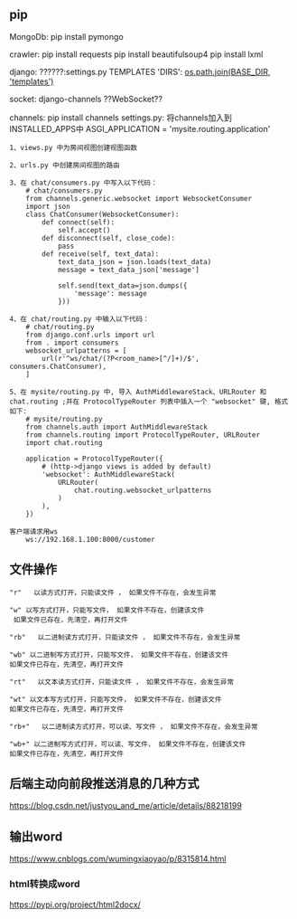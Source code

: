 ## pip 

MongoDb:
pip install pymongo

crawler:
pip install requests
pip install beautifulsoup4
pip install lxml

django:
	??????:settings.py	TEMPLATES	'DIRS': [os.path.join(BASE_DIR, 'templates')](????project????templates?)

socket:
	django-channels	??WebSocket??

channels:
	pip install channels
	settings.py:
		将channels加入到INSTALLED_APPS中
		ASGI_APPLICATION = 'mysite.routing.application'
	
	

	1、views.py 中为房间视图创建视图函数
	
	2、urls.py 中创建房间视图的路由
	
	3、在 chat/consumers.py 中写入以下代码：
		# chat/consumers.py
		from channels.generic.websocket import WebsocketConsumer
		import json
		class ChatConsumer(WebsocketConsumer):
			def connect(self):
				self.accept()
			def disconnect(self, close_code):
				pass
			def receive(self, text_data):
				text_data_json = json.loads(text_data)
				message = text_data_json['message']
	
				self.send(text_data=json.dumps({
					'message': message
				}))
				
	4、在 chat/routing.py 中输入以下代码：
		# chat/routing.py
		from django.conf.urls import url
		from . import consumers
		websocket_urlpatterns = [
			url(r'^ws/chat/(?P<room_name>[^/]+)/$', consumers.ChatConsumer),
		]
		
	5、在 mysite/routing.py 中, 导入 AuthMiddlewareStack、URLRouter 和 chat.routing ;并在 ProtocolTypeRouter 列表中插入一个 "websocket" 键, 格式如下:
		# mysite/routing.py
		from channels.auth import AuthMiddlewareStack
		from channels.routing import ProtocolTypeRouter, URLRouter
		import chat.routing
	
		application = ProtocolTypeRouter({
			# (http->django views is added by default)
			'websocket': AuthMiddlewareStack(
				URLRouter(
					chat.routing.websocket_urlpatterns
				)
			),
		})
	
	客户端请求用ws
		ws://192.168.1.100:8000/customer



## 文件操作

~~~
"r"   以读方式打开，只能读文件 ， 如果文件不存在，会发生异常      

"w" 以写方式打开，只能写文件， 如果文件不存在，创建该文件
 如果文件已存在，先清空，再打开文件

"rb"   以二进制读方式打开，只能读文件 ， 如果文件不存在，会发生异常      

"wb" 以二进制写方式打开，只能写文件， 如果文件不存在，创建该文件
如果文件已存在，先清空，再打开文件

"rt"   以文本读方式打开，只能读文件 ， 如果文件不存在，会发生异常      

"wt" 以文本写方式打开，只能写文件， 如果文件不存在，创建该文件
如果文件已存在，先清空，再打开文件

"rb+"   以二进制读方式打开，可以读、写文件 ， 如果文件不存在，会发生异常      

"wb+" 以二进制写方式打开，可以读、写文件， 如果文件不存在，创建该文件
如果文件已存在，先清空，再打开文件
~~~



## 后端主动向前段推送消息的几种方式

https://blog.csdn.net/justyou_and_me/article/details/88218199



## 输出word

https://www.cnblogs.com/wumingxiaoyao/p/8315814.html

### html转换成word

https://pypi.org/project/html2docx/




